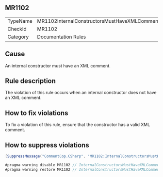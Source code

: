 ## MR1102

<table>
<tr>
  <td>TypeName</td>
  <td>MR1102InternalConstructorsMustHaveXMLComment</td>
</tr>
<tr>
  <td>CheckId</td>
  <td>MR1102</td>
</tr>
<tr>
  <td>Category</td>
  <td>Documentation Rules</td>
</tr>
</table>

## Cause

An internal constructor must have an XML comment.

## Rule description

The violation of this rule occurs when an internal constructor does not have an XML comment.

## How to fix violations

To fix a violation of this rule, ensure that the constructor has a valid XML comment.

## How to suppress violations

```csharp
[SuppressMessage("CommentCop.CSharp", "MR1102:InternalConstructorsMustHaveXMLComment", Justification = "Reviewed.")]
```

```csharp
#pragma warning disable MR1102 // InternalConstructorsMustHaveXMLComment
#pragma warning restore MR1102 // InternalConstructorsMustHaveXMLComment
```